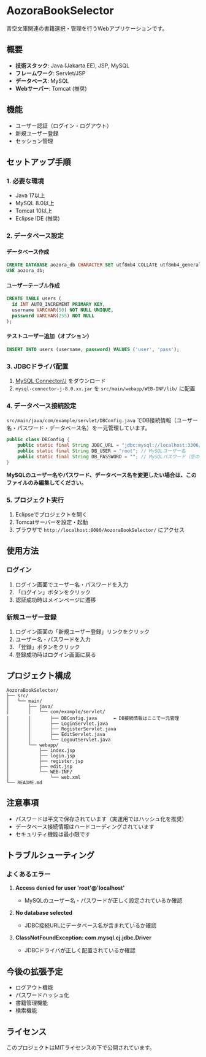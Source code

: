 # AozoraBookSelector

青空文庫関連の書籍選択・管理を行うWebアプリケーションです。

## 概要

- **技術スタック**: Java (Jakarta EE), JSP, MySQL
- **フレームワーク**: Servlet/JSP
- **データベース**: MySQL
- **Webサーバー**: Tomcat (推奨)

## 機能

- ユーザー認証（ログイン・ログアウト）
- 新規ユーザー登録
- セッション管理

## セットアップ手順

### 1. 必要な環境

- Java 17以上
- MySQL 8.0以上
- Tomcat 10以上
- Eclipse IDE (推奨)

### 2. データベース設定

#### データベース作成
```sql
CREATE DATABASE aozora_db CHARACTER SET utf8mb4 COLLATE utf8mb4_general_ci;
USE aozora_db;
```

#### ユーザーテーブル作成
```sql
CREATE TABLE users (
  id INT AUTO_INCREMENT PRIMARY KEY,
  username VARCHAR(50) NOT NULL UNIQUE,
  password VARCHAR(255) NOT NULL
);
```

#### テストユーザー追加（オプション）
```sql
INSERT INTO users (username, password) VALUES ('user', 'pass');
```

### 3. JDBCドライバ配置

1. [MySQL Connector/J](https://dev.mysql.com/downloads/connector/j/) をダウンロード
2. `mysql-connector-j-8.0.xx.jar` を `src/main/webapp/WEB-INF/lib/` に配置

### 4. データベース接続設定

`src/main/java/com/example/servlet/DBConfig.java` でDB接続情報（ユーザー名・パスワード・データベース名）を一元管理しています。

```java
public class DBConfig {
    public static final String JDBC_URL = "jdbc:mysql://localhost:3306/aozora_db?useSSL=false&serverTimezone=UTC";
    public static final String DB_USER = "root"; // MySQLユーザー名
    public static final String DB_PASSWORD = ""; // MySQLパスワード（空の場合は空文字）
}
```

**MySQLのユーザー名やパスワード、データベース名を変更したい場合は、このファイルのみ編集してください。**

### 5. プロジェクト実行

1. Eclipseでプロジェクトを開く
2. Tomcatサーバーを設定・起動
3. ブラウザで `http://localhost:8080/AozoraBookSelector/` にアクセス

## 使用方法

### ログイン
1. ログイン画面でユーザー名・パスワードを入力
2. 「ログイン」ボタンをクリック
3. 認証成功時はメインページに遷移

### 新規ユーザー登録
1. ログイン画面の「新規ユーザー登録」リンクをクリック
2. ユーザー名・パスワードを入力
3. 「登録」ボタンをクリック
4. 登録成功時はログイン画面に戻る

## プロジェクト構成

```
AozoraBookSelector/
├── src/
│   └── main/
│       ├── java/
│       │   └── com/example/servlet/
│       │       ├── DBConfig.java      ← DB接続情報はここで一元管理
│       │       ├── LoginServlet.java
│       │       ├── RegisterServlet.java
│       │       ├── EditServlet.java
│       │       └── LogoutServlet.java
│       └── webapp/
│           ├── index.jsp
│           ├── login.jsp
│           ├── register.jsp
│           ├── edit.jsp
│           └── WEB-INF/
│               └── web.xml
└── README.md
```

## 注意事項

- パスワードは平文で保存されています（実運用ではハッシュ化を推奨）
- データベース接続情報はハードコーディングされています
- セキュリティ機能は最小限です

## トラブルシューティング

### よくあるエラー

1. **Access denied for user 'root'@'localhost'**
   - MySQLのユーザー名・パスワードが正しく設定されているか確認

2. **No database selected**
   - JDBC接続URLにデータベース名が含まれているか確認

3. **ClassNotFoundException: com.mysql.cj.jdbc.Driver**
   - JDBCドライバが正しく配置されているか確認

## 今後の拡張予定

- ログアウト機能
- パスワードハッシュ化
- 書籍管理機能
- 検索機能

## ライセンス

このプロジェクトはMITライセンスの下で公開されています。 